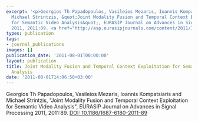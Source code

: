 ```yaml
---
excerpt: '<p>Georgios Th Papadopoulos, Vasileios Mezaris, Ioannis Kompatsiaris and
  Michael Strintzis, &quot;Joint Modality Fusion and Temporal Context Exploitation
  for Semantic Video Analysis&quot;, EURASIP Journal on Advances in Signal Processing
  2011, 2011:89. <a href="http://asp.eurasipjournals.com/content/2011/1/89">DOI: 10.1186/1687-6180-2011-89</a></p>'
types: publication
tags:
- journal_publications
images: []
publication_date: '2011-08-01T00:00:00'
layout: publication
title: Joint Modality Fusion and Temporal Context Exploitation for Semantic Video
  Analysis
date: '2011-08-01T14:06:58+03:00'
---
```

<p>Georgios Th Papadopoulos, Vasileios Mezaris, Ioannis Kompatsiaris and Michael Strintzis, &quot;Joint Modality Fusion and Temporal Context Exploitation for Semantic Video Analysis&quot;, EURASIP Journal on Advances in Signal Processing 2011, 2011:89. <a href="http://asp.eurasipjournals.com/content/2011/1/89">DOI: 10.1186/1687-6180-2011-89</a></p>
